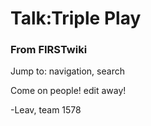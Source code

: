 # Talk:Triple Play

### From FIRSTwiki

Jump to: navigation, search

Come on people! edit away!

-Leav, team 1578 

